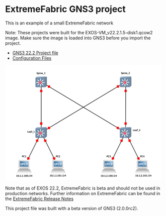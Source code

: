 # ExtremeFabric GNS3 project

This is an example of a small ExtremeFabric network

Note: These projects were built for the EXOS-VM_v22.2.1.5-disk1.qcow2 image.  Make sure the image is loaded into GNS3 before you import the project.

* [GNS3 22.2 Project file](https://github.com/extremenetworks/Virtual_EXOS/blob/master/gns3_projects/ExtremeFabric/extreme_fabric.gns3project?raw=true)
* [Configuration Files](configs)

<img src="screenshot.png">

Note that as of EXOS 22.2, ExtremeFabric is beta and should not be used in production networks. Further information on ExtremeFabric can be found in the [ExtremeFabric Release Notes](http://documentation.extremenetworks.com/release_notes/ExtremeXOS/ExtremeFabric/ExtremeFabric_EXOS_22.2_RelNotes.pdf)


This project file was built with a beta version of GNS3 (2.0.0rc2).
